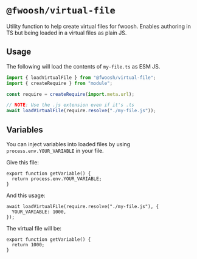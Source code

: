# `@fwoosh/virtual-file`

Utility function to help create virtual files for fwoosh. Enables authoring in TS but being loaded in a virtual files as plain JS.

## Usage

The following will load the contents of `my-file.ts` as ESM JS.

```js example.js
import { loadVirtualFile } from "@fwoosh/virtual-file";
import { createRequire } from "module";

const require = createRequire(import.meta.url);

// NOTE: Use the .js extension even if it's .ts
await loadVirtualFile(require.resolve("./my-file.js"));
```

## Variables

You can inject variables into loaded files by using `process.env.YOUR_VARIABLE` in your file.

Give this file:

```tsx my-file.ts
export function getVariable() {
  return process.env.YOUR_VARIABLE;
}
```

And this usage:

```tsx my-usage.ts
await loadVirtualFile(require.resolve("./my-file.js"), {
  YOUR_VARIABLE: 1000,
});
```

The virtual file will be:

```tsx output.ts
export function getVariable() {
  return 1000;
}
```
